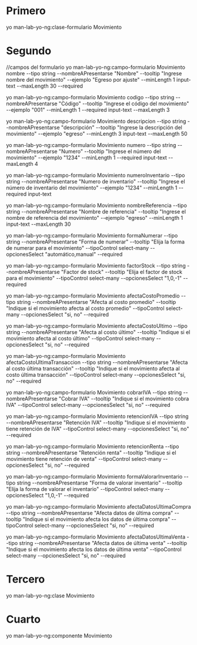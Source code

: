 # Primero
yo man-lab-yo-ng:clase-formulario Movimiento
# Segundo
//campos del formulario
yo man-lab-yo-ng:campo-formulario Movimiento nombre --tipo string --nombreAPresentarse "Nombre" --tooltip "Ingrese nombre del movimiento" --ejemplo "Egreso por ajuste" --minLength 1   input-text --maxLength 30   --required

yo man-lab-yo-ng:campo-formulario Movimiento codigo --tipo string --nombreAPresentarse "Código" --tooltip "Ingrese el código del movimiento" --ejemplo "001" --minLength 1 --required  input-text --maxLength 3

yo man-lab-yo-ng:campo-formulario Movimiento descripcion --tipo string --nombreAPresentarse "descripción" --tooltip "Ingrese la descripción del movimiento" --ejemplo "egreso" --minLength 3  input-text --maxLength 50

yo man-lab-yo-ng:campo-formulario Movimiento numero --tipo string --nombreAPresentarse "Numero" --tooltip "Ingrese el número del movimiento" --ejemplo "1234" --minLength 1 --required  input-text --maxLength 4

yo man-lab-yo-ng:campo-formulario Movimiento numeroInventario --tipo string --nombreAPresentarse "Numero de inventario" --tooltip "Ingrese el número de inventario del movimiento" --ejemplo "1234" --minLength 1 --required  input-text

yo man-lab-yo-ng:campo-formulario Movimiento nombreReferencia --tipo string --nombreAPresentarse "Nombre de referencia" --tooltip "Ingrese el nombre de referencia del movimiento" --ejemplo "egreso" --minLength 1  input-text --maxLength 30

yo man-lab-yo-ng:campo-formulario Movimiento formaNumerar --tipo string --nombreAPresentarse "Forma de numerar"  --tooltip "Elija la forma de numerar para el movimiento" --tipoControl select-many --opcionesSelect "automático,manual" --required

yo man-lab-yo-ng:campo-formulario Movimiento factorStock --tipo string --nombreAPresentarse "Factor de stock"  --tooltip "Elija el factor de stock para el movimiento" --tipoControl select-many --opcionesSelect "1,0,-1" --required

yo man-lab-yo-ng:campo-formulario Movimiento afectaCostoPromedio --tipo string --nombreAPresentarse "Afecta al costo promedio"  --tooltip "Indique si el movimiento afecta al costo promedio" --tipoControl select-many --opcionesSelect "si, no" --required

yo man-lab-yo-ng:campo-formulario Movimiento afectaCostoUltimo --tipo string --nombreAPresentarse "Afecta al costo último"  --tooltip "Indique si el movimiento afecta al costo último" --tipoControl select-many --opcionesSelect "si, no" --required

yo man-lab-yo-ng:campo-formulario Movimiento afectaCostoUltimaTransaccion --tipo string --nombreAPresentarse "Afecta al costo última transacción"  --tooltip "Indique si el movimiento afecta al costo última transacción" --tipoControl select-many --opcionesSelect "si, no" --required

yo man-lab-yo-ng:campo-formulario Movimiento cobrarIVA --tipo string --nombreAPresentarse "Cobrar IVA"  --tooltip "Indique si el movimiento cobra IVA" --tipoControl select-many --opcionesSelect "si, no" --required

yo man-lab-yo-ng:campo-formulario Movimiento retencionIVA --tipo string --nombreAPresentarse "Retención IVA"  --tooltip "Indique si el movimiento tiene retención de IVA" --tipoControl select-many --opcionesSelect "si, no" --required

yo man-lab-yo-ng:campo-formulario Movimiento retencionRenta --tipo string --nombreAPresentarse "Retención renta"  --tooltip "Indique si el movimiento tiene retención de venta" --tipoControl select-many --opcionesSelect "si, no" --required

yo man-lab-yo-ng:campo-formulario Movimiento formaValorarInventario --tipo string --nombreAPresentarse "Forma de valorar inventario"  --tooltip "Elija la forma de valorar el inventario" --tipoControl select-many --opcionesSelect "1,0,-1" --required

yo man-lab-yo-ng:campo-formulario Movimiento afectaDatosUltimaCompra --tipo string --nombreAPresentarse "Afecta datos de última compra"  --tooltip "Indique si el movimiento afecta los datos de última compra" --tipoControl select-many --opcionesSelect "si, no" --required

yo man-lab-yo-ng:campo-formulario Movimiento afectaDatosUltimaVenta --tipo string --nombreAPresentarse "Afecta datos de última venta"  --tooltip "Indique si el movimiento afecta los datos de última venta" --tipoControl select-many --opcionesSelect "si, no" --required

# Tercero

yo man-lab-yo-ng:clase Movimiento

# Cuarto 

yo man-lab-yo-ng:componente Movimiento
